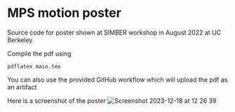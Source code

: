 # MPS motion poster 
Source code for poster shown at SIMBER workshop in August 2022 at UC Berkeley.

Compile the pdf using 
```
pdflatex main.tex
```
You can also use the provided GitHub workflow which will upload the pdf as an artifact

Here is a screenshot of the poster
![Screenshot 2023-12-18 at 12 26 39](https://github.com/finsberg/mps-motion-poster/assets/2010323/f3b69db4-c343-41c4-a957-c67c3f371e2a)
